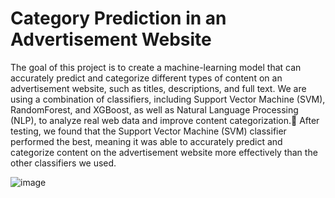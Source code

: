 # Category Prediction in an Advertisement Website

The goal of this project is to create a machine-learning model that can accurately predict and categorize different types of content on an advertisement website, such as titles, descriptions, and full text. We are using a combination of classifiers, including Support Vector Machine (SVM), RandomForest, and XGBoost, as well as Natural Language Processing (NLP), to analyze real web data and improve content categorization. 
After testing, we found that the Support Vector Machine (SVM) classifier performed the best, meaning it was able to accurately predict and categorize content on the advertisement website more effectively than the other classifiers we used.

![image](https://github.com/P-MLSpecialist/Category-Prediction-in-an-Advertisement-Website/assets/155626534/32814ae7-330c-43c6-8ab2-06c47b1f7bfb)

